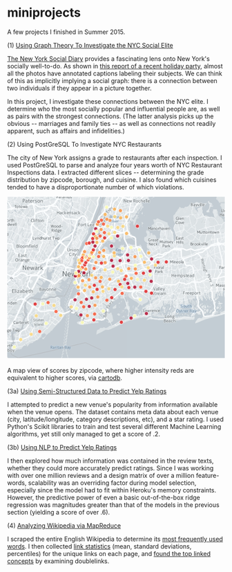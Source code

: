 # miniprojects
A few projects I finished in Summer 2015.

(1) <a href="https://github.com/kkamb/miniprojects/blob/master/NYC_Elite_Graph_Theory.ipynb">Using Graph Theory To Investigate the NYC Social Elite</a>

<a href="http://www.newyorksocialdiary.com/">The New York Social Diary</a> provides a fascinating lens onto New York's socially well-to-do. As shown in <a href="http://www.newyorksocialdiary.com/party-pictures/2014/holiday-dinners-and-doers
">this report of a recent holiday party</a>, almost all the photos have annotated captions labeling their subjects. We can think of this as implicitly implying a social graph: there is a connection between two individuals if they appear in a picture together.

In this project, I investigate these connections between the NYC elite. I determine who the most socially popular and influential people are, as well as pairs with the strongest connections. (The latter analysis picks up the obvious  -- marriages and family ties -- as well as connections not readily apparent, such as affairs and infidelities.)


(2) Using PostGreSQL To Investigate NYC Restaurants

The city of New York assigns a grade to restaurants after each inspection. I used PostGreSQL to parse and analyze four years worth of  NYC Restaurant Inspections data. I extracted different slices -- determining the grade distribution by zipcode, borough, and cuisine. I also found which cuisines tended to have a disproportionate number of which violations.

<center><img src="https://github.com/kkamb/miniprojects/blob/master/carto_map.png"></center><br>
A map view of scores by zipcode, where higher intensity reds are equivalent to higher scores, via <a href="http://cartodb.com">cartodb</a>.

(3a) <a href="https://github.com/kkamb/miniprojects/blob/master/Yelp_ML.ipynb">Using Semi-Structured Data to Predict Yelp Ratings</a>

I attempted to predict a new venue's popularity from information available when the venue opens. The dataset contains meta data about each venue (city, latitude/longitude, category descriptions, etc), and a star rating. I used Python's Scikit libraries to train and test several different Machine Learning algorithms, yet still only managed to get a score of .2.

(3b) <a href="https://github.com/kkamb/miniprojects/blob/master/Yelp_NLP.ipynb">Using NLP to Predict Yelp Ratings</a>

I then explored how much information was contained in the review texts, whether they could more accurately predict ratings. Since I was working with over one million reviews and a design matrix of over a million feature-words, scalability was an overriding factor during model selection, especially since the model had to fit within Heroku's memory constraints. However, the predictive power of even a basic out-of-the-box ridge regression was magnitudes greater than that of the models in the previous section (yielding a score of over .6).


(4) <a href="https://github.com/kkamb/miniprojects/tree/master/Wikipedia_EMR">Analyzing Wikipedia via MapReduce</a>

I scraped the entire English Wikipedia to determine its <a href="https://github.com/kkamb/miniprojects/blob/master/Wikipedia_EMR/mrjob_top_100_words.py">most frequently used words</a>. I then collected <a href="https://github.com/kkamb/miniprojects/blob/master/Wikipedia_EMR/mrjob_linkstats.py">link statistics</a> (mean, standard deviations, percentiles) for the unique links on each page, and <a href="https://github.com/kkamb/miniprojects/blob/master/Wikipedia_EMR/mrjob_doublelinks.py">found the top linked concepts</a> by examining doublelinks.
